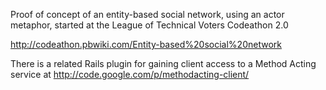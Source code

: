 Proof of concept of an entity-based social network, using an actor metaphor, started at the League of Technical Voters Codeathon 2.0

http://codeathon.pbwiki.com/Entity-based%20social%20network

There is a related Rails plugin for gaining client access to a Method Acting service at http://code.google.com/p/methodacting-client/